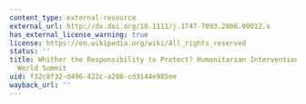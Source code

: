 ```yaml
---
content_type: external-resource
external_url: http://dx.doi.org/10.1111/j.1747-7093.2006.00012.x
has_external_license_warning: true
license: https://en.wikipedia.org/wiki/All_rights_reserved
status: ''
title: Whither the Responsibility to Protect? Humanitarian Intervention and the 2005
  World Summit
uid: f32c8f32-d496-422c-a286-cd3144e985ee
wayback_url: ''
---
```

